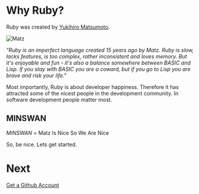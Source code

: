 Why Ruby?
=========

Ruby was created by [Yukihiro Matsumoto](http://en.wikipedia.org/wiki/Yukihiro_Matsumoto).

![Matz](matz.jpg?raw=true "Yukihiro Matsumoto")

*"Ruby is an imperfect language created 15 years ago by Matz. Ruby is slow, lacks features, is too complex, rather inconsistent and loves memory. But it's enjoyable and fun - it's also a balance somewhere between BASIC and Lisp. If you stay with BASIC you are a coward, but if you go to Lisp you are brave and risk your life."*

Most importantly, Ruby is about developer happiness. Therefore it has attracted some of the nicest people in the development community. In software development people matter most.

MINSWAN
-------

*MINSWAN* = Matz Is Nice So We Are Nice

So, be nice. Lets get started.

Next
====

[Get a Github Account](0.2-github-account.md)

